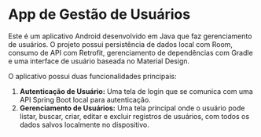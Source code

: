 # App de Gestão de Usuários

Este é um aplicativo Android desenvolvido em Java que faz gerenciamento de usuários. O projeto possui persistência de dados local com Room, consumo de API com Retrofit, gerenciamento de dependências com Gradle e uma interface de usuário baseada no Material Design.

O aplicativo possui duas funcionalidades principais:
1.  **Autenticação de Usuário:** Uma tela de login que se comunica com uma API Spring Boot local para autenticação.
2.  **Gerenciamento de Usuários:** Uma tela principal onde o usuário pode listar, buscar, criar, editar e excluir registros de usuários, com todos os dados salvos localmente no dispositivo.

